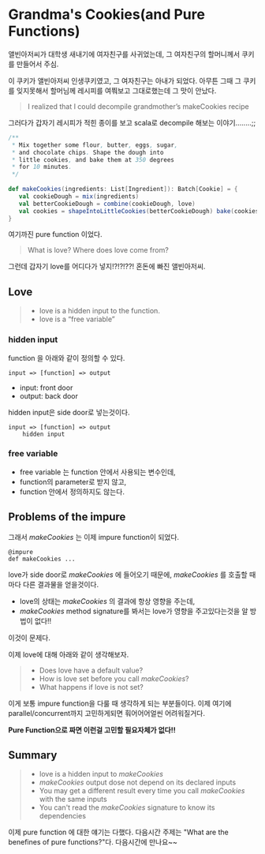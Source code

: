 # Grandma's Cookies(and Pure Functions)

앨빈아저씨가 대학생 새내기에 여자친구를 사귀었는데, 그 여자친구의 할머니께서 쿠키를 만들어서 주심.

이 쿠키가 앨빈아저씨 인생쿠키였고, 그 여자친구는 아내가 되었다. 아무튼 그때 그 쿠키를 잊지못해서 할머님께 레시피를 여쭤보고 그대로했는데 그 맛이 안났다. 

> I realized that I could decompile grandmother’s makeCookies recipe

그러다가 갑자기 레시피가 적힌 종이를 보고 scala로 decompile 해보는 이야기........;;

```scala
/**
 * Mix together some flour, butter, eggs, sugar,
 * and chocolate chips. Shape the dough into
 * little cookies, and bake them at 350 degrees
 * for 10 minutes.
 */
 
def makeCookies(ingredients: List[Ingredient]): Batch[Cookie] = { 
   val cookieDough = mix(ingredients)
   val betterCookieDough = combine(cookieDough, love)
   val cookies = shapeIntoLittleCookies(betterCookieDough) bake(cookies, 350.DegreesFahrenheit, 10.Minutes)
}
```
여기까진 pure function 이었다. 

> What is love? Where does love come from?

그런데 갑자기 love를 어디다가 넣지!?!?!??! 혼돈에 빠진 앨빈아저씨.

## Love

> - love is a hidden input to the function.
> - love is a “free variable”

### hidden input 

function 을 아래와 같이 정의할 수 있다.

```
input => [function] => output
```

- input: front door
- output: back door

hidden input은 side door로 넣는것이다.

```
input => [function] => output
	hidden input
```

### free variable

- free variable 는 function 안에서 사용되는 변수인데,
- function의 parameter로 받지 않고, 
- function 안에서 정의하지도 않는다.

## Problems of the impure

그래서 _makeCookies_ 는 이제 impure function이 되었다.

```
@impure
def makeCookies ...
```

love가 side door로 _makeCookies_ 에 들어오기 때문에, _makeCookies_ 를 호출할 때마다 다른 결과물을 얻을것이다.

- love의 상태는 _makeCookies_ 의 결과에 항상 영향을 주는데,
- _makeCookies_ method signature를 봐서는 love가 영향을 주고있다는것을 알 방법이 없다!!

이것이 문제다.

이제 love에 대해 아래와 같이 생각해보자.

> - Does love have a default value?
> - How is love set before you call _makeCookies_?
> - What happens if love is not set?

이게 보통 impure function을 다룰 때 생각하게 되는 부분들이다. 이제 여기에 parallel/concurrent까지 고민하게되면 훠어어어얼씬 어려워질거다.

**Pure Function으로 짜면 이런걸 고민할 필요자체가 없다!!**

## Summary

> - love is a hidden input to _makeCookies_
> - _makeCookies_ output dose not depend on its declared inputs
> - You may get a different result every time you call _makeCookies_ with the same inputs
> - You can't read the _makeCookies_ signature to know its dependencies

이제 pure function 에 대한 얘기는 다했다. 다음시간 주제는 "What are the benefines of pure functions?"다. 다음시간에 만나요~~ 

